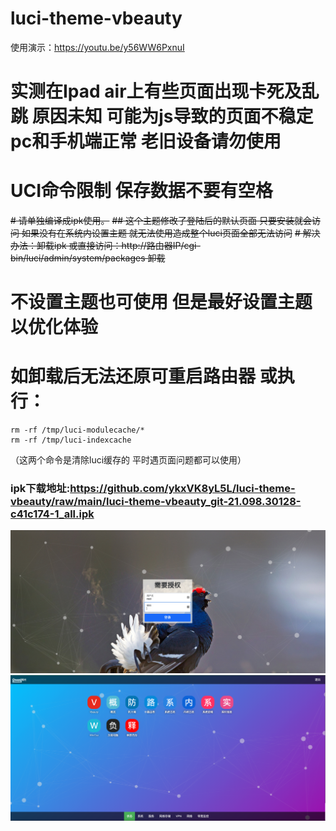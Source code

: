 # luci-theme-vbeauty
使用演示：https://youtu.be/y56WW6PxnuI
# 实测在Ipad air上有些页面出现卡死及乱跳  原因未知 可能为js导致的页面不稳定  pc和手机端正常 老旧设备请勿使用
# UCI命令限制  保存数据不要有空格
~~# 请单独编译成ipk使用。~~
~~## 这个主题修改了登陆后的默认页面  只要安装就会访问 如果没有在系统内设置主题 就无法使用造成整个luci页面全部无法访问~~
~~# 解决办法：卸载ipk  或直接访问：http://路由器IP/cgi-bin/luci/admin/system/packages 卸载~~
# 不设置主题也可使用 但是最好设置主题以优化体验
# 如卸载后无法还原可重启路由器  或执行：
```
rm -rf /tmp/luci-modulecache/*
rm -rf /tmp/luci-indexcache
```
（这两个命令是清除luci缓存的 平时遇页面问题都可以使用）
### ipk下载地址:https://github.com/ykxVK8yL5L/luci-theme-vbeauty/raw/main/luci-theme-vbeauty_git-21.098.30128-c41c174-1_all.ipk
![image](https://github.com/ykxVK8yL5L/luci-theme-vbeauty/blob/main/Screenshots/Login.png?raw=true)
![image](https://github.com/ykxVK8yL5L/luci-theme-vbeauty/blob/main/Screenshots/ScreenShot.png?raw=true)
